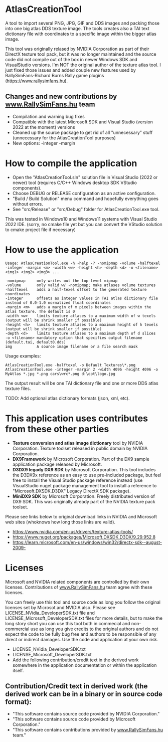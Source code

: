 # AtlasCreationTool

A tool to import several PNG, JPG, GIF and DDS images and packing those into one big atlas DDS texture image. The tools creates also a TAI text dictionary file with coordinates to a specific image within the bigger atlas image.

This tool was originally relased by NVIDIA Corporation as part of their DirectX texture tool pack, but it was no longer maintained and the source code did not compile out of the box in newer Windows SDK and VisualStudio versions. I'm NOT the original author of the texture atlas tool. I just fixed those issues and added couple new features used by RallySimFans-Richard Burns Rally game plugins (https://www.rallysimfans.hu). 

## Changes and new contributions by www.RallySimFans.hu team
- Compilation and warning bug fixes
- Compatible with the latest Microsoft SDK and Visual Studio (version 2022 at the moment) versions
- Cleaned up the source package to get rid of all "unnecessary" stuff (unnecessary for the AtlasCreationTool purposes)
- New options: -integer -margin

# How to compile the application
- Open the "AtlasCreationTool.sln" solution file in Visual Studio (2022 or newer) tool (requires C/C++ Windows desktop SDK VStudio components).
- Choose DEBUG or RELEASE configuration as an active configuration.
- "Build / Build Solution" menu command and hopefully everything goes without errors.
- See "src/Release" or "src/Debug" folder for AtlasCreationTool.exe tool.

This was tested in Windows10 and Windows11 systems with Visual Studio 2022 IDE.
(sorry, no cmake file yet but you can convert the VStudio solution to cmake project file if necessary)

# How to use the application

```
Usage: AtlasCreationTool.exe -h -help -? -nomipmap -volume -halftexel -integer -margin <m> -width <w> -height <h> -depth <d> -o <filename> <img1> <img2> <img3> ...

-nomipmap     only writes out the top-level mipmap
-volume       only valid w/ -nomipmap; make atlases volume textures
-halftexel    adds a half-texel offset to the generated texture coordinates
-integer      offsets as integer values in TAI atlas dictionary file instead of 0.0-1.0 normalized float coordinates
-margin <m>   adds a margin of m pixels between images within the atlas texture. The default is 0
-width <w>    limits texture atlases to a maximum width of w texels (output will be shrink smaller if possible)
-height <h>   limits texture atlases to a maximum height of h texels (output will be shrink smaller if possible)
-depth <d>    limits texture atlases to a maximum depth of d slices
-o <filename> mandatory option that specifies output filename (default.tai, default0.dds)
img           A source image filename or a file search mask
```

Usage examples:
```
AtlasCreationTool.exe -halftexel -o Default Textures\*.png
AtlasCreationTool.exe -integer -margin 2 -width 4096 -height 4096 -o MyAtlas *.jpg *.png cars\wrc*.png d:\opt\logo.jpg
```

The output result will be one TAI dictionary file and one or more DDS atlas texture files.

TODO: Add optional atlas dictionary formats (json, xml, etc).

# This application uses contributes from these other parties

- **Texture conversion and atlas image dictionary** tool by NVIDIA Corporation. Texture toolset released in public domain by NVIDIA Corporation.
- **DX9Framework** by Microsoft Corporation. Part of the DX9 sample application package released by Microsoft.
- **D3DX9 legady DX9 SDK** by Microsoft Corporation. This tool includes the D3DX9x reference as an easy to use pre-included package, but feel free to install the Visual Studio package reference instead (use VisualStudio nuget package management tool to install a reference to "Microsoft.DXSDK.D3DX" Legacy DirectX SDK package).
- **MiniDX9 SDK** by Microsoft Corporation. Freely distributed version of DX9 SDK. This was originally already part of the NVIDIA texture pack toolset.

Please see links below to original download links in NVIDIA and Microsoft web sites (whoknows how long those links are valid).

- https://www.nvidia.com/en-us/drivers/texture-atlas-tools/
- https://www.nuget.org/packages/Microsoft.DXSDK.D3DX/9.29.952.8
- https://learn.microsoft.com/en-us/windows/win32/directx-sdk--august-2009-

# Licenses

Microsoft and NVIDIA related components are controlled by their own licenses. Contributions of www.RallySimFans.hu team agree with these licenses. 

You can freely use this tool and source code as long you follow the original licenses set by Microsot and NVIDIA also. Please see LICENSE_NVidia_DeveloperSDK.txt file and LICENSE_Microsoft_DeveloperSDK.txt files for more details, but to make the long story short you can use this tool both in commecial and non-commercial use as long you give credits to the original authors and do not expect the code to be fully bug free and authors to be responsible of any direct or indirect damages. Use the code and application at your own risk.
- LICENSE_NVidia_DeveloperSDK.txt
- LICENSE_Microsoft_DeveloperSDK.txt
- Add the following contribution/credit text in the derived work somewhere in the application documentation or within the application itself.

## Contribution/Credit text in derived work (the derived work can be in a binary or in source code format):
- "This software contains source code provided by NVIDIA Corporation."
- "This software contains source code provided by Microsoft Corporation."
- "This software contains contributions provided by www.RallySimFans.hu team."
